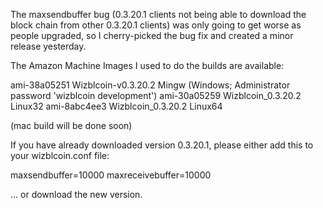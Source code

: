 The maxsendbuffer bug (0.3.20.1 clients not being able to download the block chain from other 0.3.20.1 clients) was only going to get
worse as people upgraded, so I cherry-picked the bug fix and created a minor release yesterday.

The Amazon Machine Images I used to do the builds are available:

  ami-38a05251   Wizblcoin-v0.3.20.2 Mingw    (Windows; Administrator password 'wizblcoin development')
  ami-30a05259   Wizblcoin_0.3.20.2 Linux32
  ami-8abc4ee3   Wizblcoin_0.3.20.2 Linux64

(mac build will be done soon)

If you have already downloaded version 0.3.20.1, please either add this to your wizblcoin.conf file:

  maxsendbuffer=10000
  maxreceivebuffer=10000

... or download the new version.
